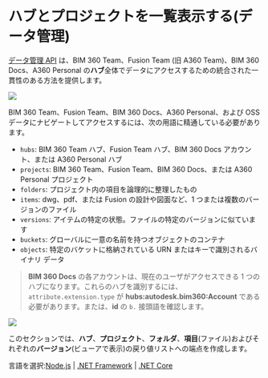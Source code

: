 # ハブとプロジェクトを一覧表示する(データ管理)

[データ管理 API](https://forge.autodesk.com/en/docs/data/v2/overview/) は、BIM 360 Team、Fusion Team (旧 A360 Team)、BIM 360 Docs、A360 Personal の**ハブ**全体でデータにアクセスするための統合された一貫性のある方法を提供します。

![](_media/datamanagement/entities_and_domains.png)

BIM 360 Team、Fusion Team、BIM 360 Docs、A360 Personal、および OSS データにナビゲートしてアクセスするには、次の用語に精通している必要があります。

- `hubs`: BIM 360 Team ハブ、Fusion Team ハブ、BIM 360 Docs アカウント、または A360 Personal ハブ
- `projects`: BIM 360 Team、Fusion Team、BIM 360 Docs、または A360 Personal プロジェクト
- `folders`: プロジェクト内の項目を論理的に整理したもの
- `items`: dwg、pdf、または Fusion の設計や図面など、1 つまたは複数のバージョンのファイル
- `versions`: アイテムの特定の状態。ファイルの特定のバージョンに似ています
- `buckets`: グローバルに一意の名前を持つオブジェクトのコンテナ
- `objects`: 特定のバケットに格納されている URN またはキーで識別されるバイナリ データ

> **BIM 360 Docs** の各アカウントは、現在のユーザがアクセスできる 1 つのハブになります。これらのハブを識別するには、`attribute.extension.type` が **hubs:autodesk.bim360:Account** である必要があります。または、**id** の `b.` 接頭語を確認します。 

![](_media/datamanagement/hub_extension_types.png)

このセクションでは、**ハブ**、**プロジェクト**、**フォルダ**、**項目**(ファイル)およびそれぞれの**バージョン**(ビューアで表示)の戻り値リストへの端点を作成します。
 
言語を選択:[Node.js](/ja-JP/datamanagement/hubs/nodejs) | [.NET Framework](/ja-JP/datamanagement/hubs/net) | [.NET Core](/ja-JP/datamanagement/hubs/netcore)
